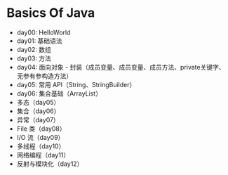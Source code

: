 # Basics Of Java

+ day00: HelloWorld
+ day01: 基础语法
+ day02: 数组
+ day03: 方法
+ day04: 面向对象 - 封装（成员变量、成员变量、成员方法、private关键字、无参有参构造方法）
+ day05: 常用 API（String、StringBuilder）
+ day06: 集合基础（ArrayList）
+ 多态（day05）
+ 集合（day06）
+ 异常（day07）
+ File 类（day08）
+ I/O 流（day09）
+ 多线程（day10）
+ 网络编程（day11）
+ 反射与模块化（day12）


